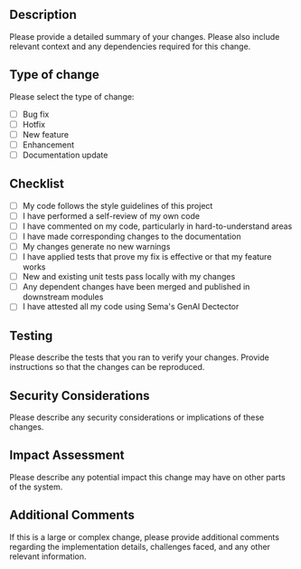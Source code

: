 ## Description

Please provide a detailed summary of your changes. Please also include relevant context and any dependencies required for this change.

## Type of change

Please select the type of change:

- [ ] Bug fix
- [ ] Hotfix
- [ ] New feature
- [ ] Enhancement
- [ ] Documentation update

## Checklist

- [ ] My code follows the style guidelines of this project
- [ ] I have performed a self-review of my own code
- [ ] I have commented on my code, particularly in hard-to-understand areas
- [ ] I have made corresponding changes to the documentation
- [ ] My changes generate no new warnings
- [ ] I have applied tests that prove my fix is effective or that my feature works
- [ ] New and existing unit tests pass locally with my changes
- [ ] Any dependent changes have been merged and published in downstream modules
- [ ] I have attested all my code using Sema's GenAI Dectector

## Testing

Please describe the tests that you ran to verify your changes. Provide instructions so that the changes can be reproduced.

## Security Considerations

Please describe any security considerations or implications of these changes.

## Impact Assessment

Please describe any potential impact this change may have on other parts of the system.

## Additional Comments

If this is a large or complex change, please provide additional comments regarding the implementation details, challenges faced, and any other relevant information.